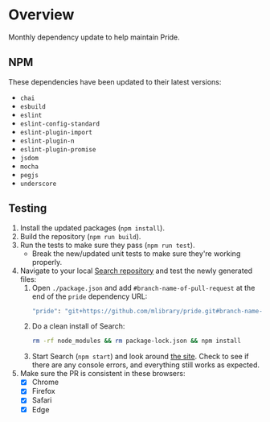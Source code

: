 # Overview
Monthly dependency update to help maintain Pride.

## NPM
These dependencies have been updated to their latest versions:
- `chai`
- `esbuild`
- `eslint`
- `eslint-config-standard`
- `eslint-plugin-import`
- `eslint-plugin-n`
- `eslint-plugin-promise`
- `jsdom`
- `mocha`
- `pegjs`
- `underscore`

## Testing
1. Install the updated packages (`npm install`).
2. Build the repository (`npm run build`).
3. Run the tests to make sure they pass (`npm run test`).
   * Break the new/updated unit tests to make sure they're working properly.
4. Navigate to your local [Search repository](https://github.com/mlibrary/search) and test the newly generated files:
   1. Open `./package.json` and add `#branch-name-of-pull-request` at the end of the `pride` dependency URL:
      ```bash
      "pride": "git+https://github.com/mlibrary/pride.git#branch-name-of-pull-request"
      ``` 
   2. Do a clean install of Search:
      ```bash
      rm -rf node_modules && rm package-lock.json && npm install
      ``` 
   3. Start Search (`npm start`) and look around [the site](http://localhost:3000/everything). Check to see if there are any console errors, and everything still works as expected.
5. Make sure the PR is consistent in these browsers:
   * [x] Chrome
   * [x] Firefox
   * [x] Safari
   * [x] Edge

